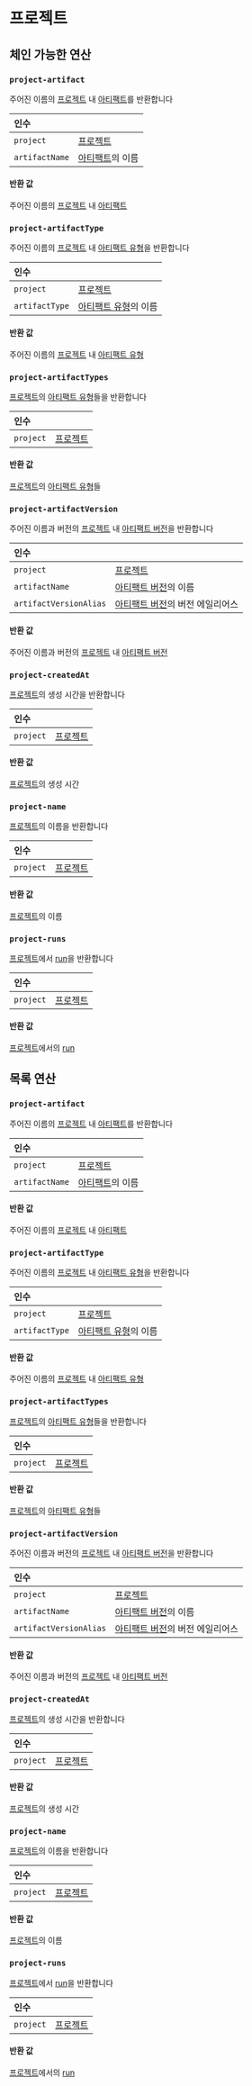 
# 프로젝트

## 체인 가능한 연산
<h3 id="project-artifact"><code>project-artifact</code></h3>

주어진 이름의 [프로젝트](https://docs.wandb.ai/ref/weave/project) 내 [아티팩트](https://docs.wandb.ai/ref/weave/artifact)를 반환합니다

| 인수 |  |
| :--- | :--- |
| `project` | [프로젝트](https://docs.wandb.ai/ref/weave/project) |
| `artifactName` | [아티팩트](https://docs.wandb.ai/ref/weave/artifact)의 이름 |

#### 반환 값
주어진 이름의 [프로젝트](https://docs.wandb.ai/ref/weave/project) 내 [아티팩트](https://docs.wandb.ai/ref/weave/artifact)

<h3 id="project-artifactType"><code>project-artifactType</code></h3>

주어진 이름의 [프로젝트](https://docs.wandb.ai/ref/weave/project) 내 [아티팩트 유형](https://docs.wandb.ai/ref/weave/artifact-type)을 반환합니다

| 인수 |  |
| :--- | :--- |
| `project` | [프로젝트](https://docs.wandb.ai/ref/weave/project) |
| `artifactType` | [아티팩트 유형](https://docs.wandb.ai/ref/weave/artifact-type)의 이름 |

#### 반환 값
주어진 이름의 [프로젝트](https://docs.wandb.ai/ref/weave/project) 내 [아티팩트 유형](https://docs.wandb.ai/ref/weave/artifact-type)

<h3 id="project-artifactTypes"><code>project-artifactTypes</code></h3>

[프로젝트](https://docs.wandb.ai/ref/weave/project)의 [아티팩트 유형](https://docs.wandb.ai/ref/weave/artifact-type)들을 반환합니다

| 인수 |  |
| :--- | :--- |
| `project` | [프로젝트](https://docs.wandb.ai/ref/weave/project) |

#### 반환 값
[프로젝트](https://docs.wandb.ai/ref/weave/project)의 [아티팩트 유형](https://docs.wandb.ai/ref/weave/artifact-type)들

<h3 id="project-artifactVersion"><code>project-artifactVersion</code></h3>

주어진 이름과 버전의 [프로젝트](https://docs.wandb.ai/ref/weave/project) 내 [아티팩트 버전](https://docs.wandb.ai/ref/weave/artifact-version)을 반환합니다

| 인수 |  |
| :--- | :--- |
| `project` | [프로젝트](https://docs.wandb.ai/ref/weave/project) |
| `artifactName` | [아티팩트 버전](https://docs.wandb.ai/ref/weave/artifact-version)의 이름 |
| `artifactVersionAlias` | [아티팩트 버전](https://docs.wandb.ai/ref/weave/artifact-version)의 버전 에일리어스 |

#### 반환 값
주어진 이름과 버전의 [프로젝트](https://docs.wandb.ai/ref/weave/project) 내 [아티팩트 버전](https://docs.wandb.ai/ref/weave/artifact-version)

<h3 id="project-createdAt"><code>project-createdAt</code></h3>

[프로젝트](https://docs.wandb.ai/ref/weave/project)의 생성 시간을 반환합니다

| 인수 |  |
| :--- | :--- |
| `project` | [프로젝트](https://docs.wandb.ai/ref/weave/project) |

#### 반환 값
[프로젝트](https://docs.wandb.ai/ref/weave/project)의 생성 시간

<h3 id="project-name"><code>project-name</code></h3>

[프로젝트](https://docs.wandb.ai/ref/weave/project)의 이름을 반환합니다

| 인수 |  |
| :--- | :--- |
| `project` | [프로젝트](https://docs.wandb.ai/ref/weave/project) |

#### 반환 값
[프로젝트](https://docs.wandb.ai/ref/weave/project)의 이름

<h3 id="project-runs"><code>project-runs</code></h3>

[프로젝트](https://docs.wandb.ai/ref/weave/project)에서 [run](https://docs.wandb.ai/ref/weave/run)을 반환합니다

| 인수 |  |
| :--- | :--- |
| `project` | [프로젝트](https://docs.wandb.ai/ref/weave/project) |

#### 반환 값
[프로젝트](https://docs.wandb.ai/ref/weave/project)에서의 [run](https://docs.wandb.ai/ref/weave/run)

## 목록 연산
<h3 id="project-artifact"><code>project-artifact</code></h3>

주어진 이름의 [프로젝트](https://docs.wandb.ai/ref/weave/project) 내 [아티팩트](https://docs.wandb.ai/ref/weave/artifact)를 반환합니다

| 인수 |  |
| :--- | :--- |
| `project` | [프로젝트](https://docs.wandb.ai/ref/weave/project) |
| `artifactName` | [아티팩트](https://docs.wandb.ai/ref/weave/artifact)의 이름 |

#### 반환 값
주어진 이름의 [프로젝트](https://docs.wandb.ai/ref/weave/project) 내 [아티팩트](https://docs.wandb.ai/ref/weave/artifact)

<h3 id="project-artifactType"><code>project-artifactType</code></h3>

주어진 이름의 [프로젝트](https://docs.wandb.ai/ref/weave/project) 내 [아티팩트 유형](https://docs.wandb.ai/ref/weave/artifact-type)을 반환합니다

| 인수 |  |
| :--- | :--- |
| `project` | [프로젝트](https://docs.wandb.ai/ref/weave/project) |
| `artifactType` | [아티팩트 유형](https://docs.wandb.ai/ref/weave/artifact-type)의 이름 |

#### 반환 값
주어진 이름의 [프로젝트](https://docs.wandb.ai/ref/weave/project) 내 [아티팩트 유형](https://docs.wandb.ai/ref/weave/artifact-type)

<h3 id="project-artifactTypes"><code>project-artifactTypes</code></h3>

[프로젝트](https://docs.wandb.ai/ref/weave/project)의 [아티팩트 유형](https://docs.wandb.ai/ref/weave/artifact-type)들을 반환합니다

| 인수 |  |
| :--- | :--- |
| `project` | [프로젝트](https://docs.wandb.ai/ref/weave/project) |

#### 반환 값
[프로젝트](https://docs.wandb.ai/ref/weave/project)의 [아티팩트 유형](https://docs.wandb.ai/ref/weave/artifact-type)들

<h3 id="project-artifactVersion"><code>project-artifactVersion</code></h3>

주어진 이름과 버전의 [프로젝트](https://docs.wandb.ai/ref/weave/project) 내 [아티팩트 버전](https://docs.wandb.ai/ref/weave/artifact-version)을 반환합니다

| 인수 |  |
| :--- | :--- |
| `project` | [프로젝트](https://docs.wandb.ai/ref/weave/project) |
| `artifactName` | [아티팩트 버전](https://docs.wandb.ai/ref/weave/artifact-version)의 이름 |
| `artifactVersionAlias` | [아티팩트 버전](https://docs.wandb.ai/ref/weave/artifact-version)의 버전 에일리어스 |

#### 반환 값
주어진 이름과 버전의 [프로젝트](https://docs.wandb.ai/ref/weave/project) 내 [아티팩트 버전](https://docs.wandb.ai/ref/weave/artifact-version)

<h3 id="project-createdAt"><code>project-createdAt</code></h3>

[프로젝트](https://docs.wandb.ai/ref/weave/project)의 생성 시간을 반환합니다

| 인수 |  |
| :--- | :--- |
| `project` | [프로젝트](https://docs.wandb.ai/ref/weave/project) |

#### 반환 값
[프로젝트](https://docs.wandb.ai/ref/weave/project)의 생성 시간

<h3 id="project-name"><code>project-name</code></h3>

[프로젝트](https://docs.wandb.ai/ref/weave/project)의 이름을 반환합니다

| 인수 |  |
| :--- | :--- |
| `project` | [프로젝트](https://docs.wandb.ai/ref/weave/project) |

#### 반환 값
[프로젝트](https://docs.wandb.ai/ref/weave/project)의 이름

<h3 id="project-runs"><code>project-runs</code></h3>

[프로젝트](https://docs.wandb.ai/ref/weave/project)에서 [run](https://docs.wandb.ai/ref/weave/run)을 반환합니다

| 인수 |  |
| :--- | :--- |
| `project` | [프로젝트](https://docs.wandb.ai/ref/weave/project) |

#### 반환 값
[프로젝트](https://docs.wandb.ai/ref/weave/project)에서의 [run](https://docs.wandb.ai/ref/weave/run)